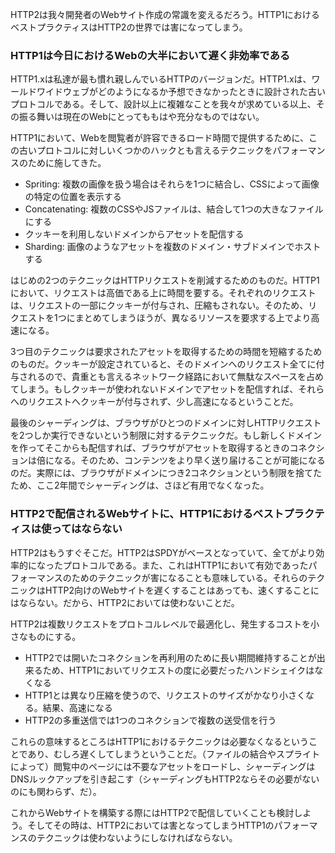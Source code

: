 HTTP2は我々開発者のWebサイト作成の常識を変えるだろう。HTTP1におけるベストプラクティスはHTTP2の世界では害になってしまう。

### HTTP1は今日におけるWebの大半において遅く非効率である

HTTP1.xは私達が最も慣れ親しんでいるHTTPのバージョンだ。HTTP1.xは、ワールドワイドウェブがどのようになるか予想できなかったときに設計された古いプロトコルである。そして、設計以上に複雑なことを我々が求めている以上、その振る舞いは現在のWebにとってももはや充分なものではない。

HTTP1において、Webを閲覧者が許容できるロード時間で提供するために、この古いプロトコルに対しいくつかのハックとも言えるテクニックをパフォーマンスのために施してきた。

- Spriting: 複数の画像を扱う場合はそれらを1つに結合し、CSSによって画像の特定の位置を表示する
- Concatenating: 複数のCSSやJSファイルは、結合して1つの大きなファイルにする
- クッキーを利用しないドメインからアセットを配信する
- Sharding: 画像のようなアセットを複数のドメイン・サブドメインでホストする

はじめの2つのテクニックはHTTPリクエストを削減するためのものだ。HTTP1において、リクエストは高価である上に時間を要する。それぞれのリクエストは、リクエストの一部にクッキーが付与され、圧縮もされない。そのため、リクエストを1つにまとめてしまうほうが、異なるリソースを要求する上でより高速になる。

3つ目のテクニックは要求されたアセットを取得するための時間を短縮するためのものだ。クッキーが設定されていると、そのドメインへのリクエスト全てに付与されるので、貴重とも言えるネットワーク経路において無駄なスペースを占めてしまう。もしクッキーが使われないドメインでアセットを配信すれば、それらへのリクエストへクッキーが付与されず、少し高速になるということだ。

最後のシャーディングは、ブラウザがひとつのドメインに対しHTTPリクエストを2つしか実行できないという制限に対するテクニックだ。もし新しくドメインを作ってそこからも配信すれば、ブラウザがアセットを取得するときのコネクションは倍になる。そのため、コンテンツをより早く送り届けることが可能になるのだ。実際には、ブラウザがドメインにつき2コネクションという制限を捨てたため、ここ2年間でシャーディングは、さほど有用でなくなった。

### HTTP2で配信されるWebサイトに、HTTP1におけるベストプラクティスは使ってはならない

HTTP2はもうすぐそこだ。HTTP2はSPDYがベースとなっていて、全てがより効率的になったプロトコルである。また、これはHTTP1において有効であったパフォーマンスのためのテクニックが害になることも意味している。それらのテクニックはHTTP2向けのWebサイトを遅くすることはあっても、速くすることにはならない。だから、HTTP2においては使わないことだ。

HTTP2は複数リクエストをプロトコルレベルで最適化し、発生するコストを小さなものにする。

- HTTP2では開いたコネクションを再利用のために長い期間維持することが出来るため、HTTP1においてリクエストの度に必要だったハンドシェイクはなくなる
- HTTP1とは異なり圧縮を使うので、リクエストのサイズがかなり小さくなる。結果、高速になる
- HTTP2の多重送信では1つのコネクションで複数の送受信を行う

これらの意味するところはHTTP1におけるテクニックは必要なくなるということであり、むしろ遅くしてしまうということだ。（ファイルの結合やスプライトによって）閲覧中のページには不要なアセットをロードし、シャーディングはDNSルックアップを引き起こす（シャーディングもHTTP2ならその必要がないのにも関わらず、だ）。

これからWebサイトを構築する際にはHTTP2で配信していくことも検討しよう。そしてその時は、HTTP2においては害となってしまうHTTP1のパフォーマンスのテクニックは使わないようにしなければならない。
